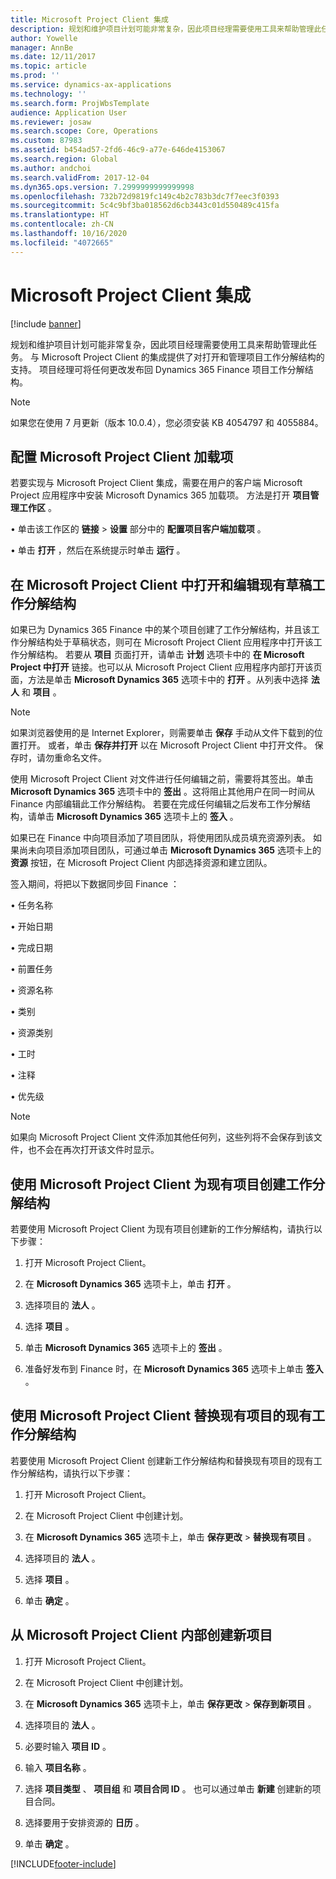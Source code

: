 ```yaml
---
title: Microsoft Project Client 集成
description: 规划和维护项目计划可能非常复杂，因此项目经理需要使用工具来帮助管理此任务。 与 Microsoft Project Client 的集成提供了对打开和管理项目工作分解结构的支持。
author: Yowelle
manager: AnnBe
ms.date: 12/11/2017
ms.topic: article
ms.prod: ''
ms.service: dynamics-ax-applications
ms.technology: ''
ms.search.form: ProjWbsTemplate
audience: Application User
ms.reviewer: josaw
ms.search.scope: Core, Operations
ms.custom: 87983
ms.assetid: b454ad57-2fd6-46c9-a77e-646de4153067
ms.search.region: Global
ms.author: andchoi
ms.search.validFrom: 2017-12-04
ms.dyn365.ops.version: 7.2999999999999998
ms.openlocfilehash: 732b72d9819fc149c4b2c783b3dc7f7eec3f0393
ms.sourcegitcommit: 5c4c9bf3ba018562d6cb3443c01d550489c415fa
ms.translationtype: HT
ms.contentlocale: zh-CN
ms.lasthandoff: 10/16/2020
ms.locfileid: "4072665"
---
```

# <a name="microsoft-project-client-integration"></a>Microsoft Project Client 集成

[!include [banner](../includes/banner.md)]

规划和维护项目计划可能非常复杂，因此项目经理需要使用工具来帮助管理此任务。 与 Microsoft Project Client 的集成提供了对打开和管理项目工作分解结构的支持。 项目经理可将任何更改发布回 Dynamics 365 Finance 项目工作分解结构。

> [!NOTE]
> 如果您在使用 7 月更新（版本 10.0.4），您必须安装 KB 4054797 和 4055884。

## <a name="configure-the-microsoft-project-client-add-in"></a>配置 Microsoft Project Client 加载项
若要实现与 Microsoft Project Client 集成，需要在用户的客户端 Microsoft Project 应用程序中安装 Microsoft Dynamics 365 加载项。 方法是打开 **项目管理工作区** 。

•   单击该工作区的 **链接** > **设置** 部分中的 **配置项目客户端加载项** 。

•   单击 **打开** ，然后在系统提示时单击 **运行** 。

## <a name="open-and-edit-an-existing-draft-work-breakdown-structure-in-microsoft-project-client"></a>在 Microsoft Project Client 中打开和编辑现有草稿工作分解结构
如果已为 Dynamics 365 Finance 中的某个项目创建了工作分解结构，并且该工作分解结构处于草稿状态，则可在 Microsoft Project Client 应用程序中打开该工作分解结构。 若要从 **项目** 页面打开，请单击 **计划** 选项卡中的 **在 Microsoft Project 中打开** 链接。也可以从 Microsoft Project Client 应用程序内部打开该页面，方法是单击 **Microsoft Dynamics 365** 选项卡中的 **打开** 。从列表中选择 **法人** 和 **项目** 。

> [!NOTE]
> 如果浏览器使用的是 Internet Explorer，则需要单击 **保存** 手动从文件下载到的位置打开。 或者，单击 **保存并打开** 以在 Microsoft Project Client 中打开文件。 保存时，请勿重命名文件。

使用 Microsoft Project Client 对文件进行任何编辑之前，需要将其签出。单击 **Microsoft Dynamics 365** 选项卡中的 **签出** 。这将阻止其他用户在同一时间从 Finance 内部编辑此工作分解结构。 若要在完成任何编辑之后发布工作分解结构，请单击 **Microsoft Dynamics 365** 选项卡上的 **签入** 。

如果已在 Finance 中向项目添加了项目团队，将使用团队成员填充资源列表。 如果尚未向项目添加项目团队，可通过单击 **Microsoft Dynamics 365** 选项卡上的 **资源** 按钮，在 Microsoft Project Client 内部选择资源和建立团队。 

签入期间，将把以下数据同步回 Finance ：

•   任务名称

•   开始日期

•   完成日期

•   前置任务

•   资源名称

•   类别

•   资源类别

•   工时

•   注释

•   优先级

> [!NOTE]
> 如果向 Microsoft Project Client 文件添加其他任何列，这些列将不会保存到该文件，也不会在再次打开该文件时显示。

## <a name="create-the-work-breakdown-structure-for-an-existing-project-using-microsoft-project-client"></a>使用 Microsoft Project Client 为现有项目创建工作分解结构
若要使用 Microsoft Project Client 为现有项目创建新的工作分解结构，请执行以下步骤：


1.  打开 Microsoft Project Client。

2.  在 **Microsoft Dynamics 365** 选项卡上，单击 **打开** 。

3.  选择项目的 **法人** 。

4.  选择 **项目** 。

5.  单击 **Microsoft Dynamics 365** 选项卡上的 **签出** 。

6.  准备好发布到 Finance 时，在 **Microsoft Dynamics 365** 选项卡上单击 **签入** 。

## <a name="replace-the-existing-work-breakdown-structure-for-an-existing-project-using-microsoft-project-client"></a>使用 Microsoft Project Client 替换现有项目的现有工作分解结构
若要使用 Microsoft Project Client 创建新工作分解结构和替换现有项目的现有工作分解结构，请执行以下步骤：

1.  打开 Microsoft Project Client。

2.  在 Microsoft Project Client 中创建计划。

3.  在 **Microsoft Dynamics 365** 选项卡上，单击 **保存更改** > **替换现有项目** 。

4.  选择项目的 **法人** 。

5.  选择 **项目** 。

6.  单击 **确定** 。

## <a name="create-a-new-project-from-within-microsoft-project-client"></a>从 Microsoft Project Client 内部创建新项目


1.  打开 Microsoft Project Client。

2.  在 Microsoft Project Client 中创建计划。

3.  在 **Microsoft Dynamics 365** 选项卡上，单击 **保存更改** > **保存到新项目** 。

4.  选择项目的 **法人** 。

5.  必要时输入 **项目 ID** 。

6.  输入 **项目名称** 。

7.  选择 **项目类型** 、 **项目组** 和 **项目合同 ID** 。 也可以通过单击 **新建** 创建新的项目合同。

8.  选择要用于安排资源的 **日历** 。

11. 单击 **确定** 。


[!INCLUDE[footer-include](../includes/footer-banner.md)]